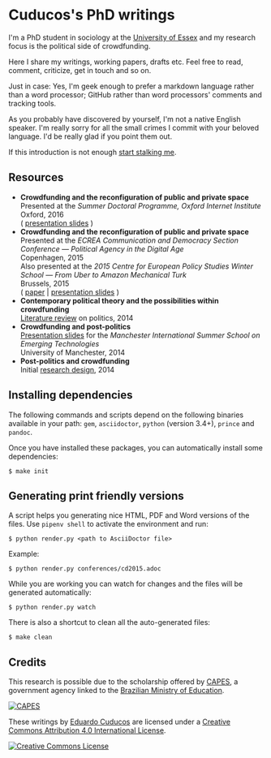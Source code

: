 # Cuducos's PhD writings 

I'm a PhD student in sociology at the [University of Essex](https://www.essex.ac.uk/) and my research focus is the political side of crowdfunding.

Here I share my writings, working papers, drafts etc. Feel free to read, comment, criticize, get in touch and so on.

Just in case: Yes, I'm geek enough to prefer a markdown language rather than a word processor; GitHub rather than word processors' comments and tracking tools.

As you probably have discovered by yourself, I'm not a native English speaker. I'm really sorry for all the small crimes I commit with your beloved language. I'd be really glad if you point them out.

If this introduction is not enough [start stalking me](http://cuducos.me).

## Resources

* **Crowdfunding and the reconfiguration of public and private space**<br>
Presented at the _Summer Doctoral Programme, Oxford Internet Institute_<br>
Oxford, 2016<br>
( [presentation slides](https://speakerdeck.com/cuducos/crowd-funding-and-politics-the-reconfiguration-of-public-and-private-space) )
* **Crowdfunding and the reconfiguration of public and private space**<br>
Presented at the _ECREA Communication and Democracy Section Conference — Political Agency in the Digital Age_<br>
Copenhagen, 2015<br>
Also presented at the _2015 Centre for European Policy Studies Winter School — From Uber to Amazon Mechanical Turk_<br>
Brussels, 2015<br>
( [paper](conferences/cd2015.adoc) | [presentation slides](https://speakerdeck.com/cuducos/crowdfunding-and-the-reconfiguration-of-public-and-private-space-1) )
* **Contemporary political theory and the possibilities within crowdfunding**<br>
[Literature review](research-design/politics.adoc) on politics, 2014
* **Crowdfunding and post-politics**<br>
[Presentation slides](https://speakerdeck.com/cuducos/crowdfunding-and-post-politics) for the _Manchester International Summer School on Emerging Technologies_<br>
University of Manchester, 2014
* **Post-politics and crowdfunding**<br>
Initial [research design](research-design/research-design.adoc), 2014

## Installing dependencies

The following commands and scripts depend on the following binaries available in your path: `gem`, `asciidoctor`, `python` (version 3.4+), `prince` and `pandoc`.

Once you have installed these packages, you can automatically install some dependencies:

```console
$ make init
```

## Generating print friendly versions

A script helps you generating nice HTML, PDF and Word versions of the files. Use `pipenv shell` to activate the environment and run:

```console
$ python render.py <path to AsciiDoctor file>
```

Example:

```console
$ python render.py conferences/cd2015.adoc

```

While you are working you can watch for changes and the files will be generated automatically:

```console
$ python render.py watch
```

There is also a shortcut to clean all the auto-generated files:

```console
$ make clean
```

## Credits

This research is possible due to the scholarship offered by [CAPES](http://capes.gov.br/), a government agency linked to the [Brazilian Ministry of Education](http://mec.gov.br).

[![CAPES](http://www.capes.gov.br/images/logo-capes.png)](http://www.capes.gov.br/)

These writings by [Eduardo Cuducos](http://cuducos.me/) are licensed under a [Creative Commons Attribution 4.0 International License](http://creativecommons.org/licenses/by/4.0/).

[![Creative Commons License](https://i.creativecommons.org/l/by/4.0/88x31.png)](http://creativecommons.org/licenses/by/4)
